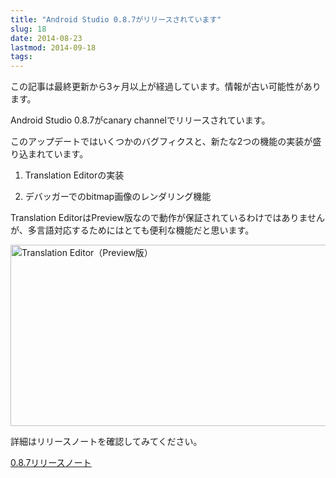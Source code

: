 ```yaml
---
title: "Android Studio 0.8.7がリリースされています"
slug: 18
date: 2014-08-23
lastmod: 2014-09-18
tags: 
---
```


<div id="wppda_alert">この記事は最終更新から3ヶ月以上が経過しています。情報が古い可能性があります。</div><p>Android Studio 0.8.7がcanary channelでリリースされています。</p>
<p>このアップデートではいくつかのバグフィクスと、新たな2つの機能の実装が盛り込まれています。</p>
<ol>
<li>Translation Editorの実装</p>
</li>
<li>デバッガーでのbitmap画像のレンダリング機能</p>
</li>
</ol>
<p>Translation EditorはPreview版なので動作が保証されているわけではありませんが、多言語対応するためにはとても便利な機能だと思います。</p>
<p><img src="https://android.gcreate.jp/wp-content/uploads/2014/08/Translations_Editor.jpg" alt="Translation Editor（Preview版）" title="Translation Editor（Preview版）" border="0" width="600" height="290" /></p>
<p>詳細はリリースノートを確認してみてください。</p>
<p><a href="http://tools.android.com/recent/androidstudio087released">0.8.7リリースノート</a></p>

  
